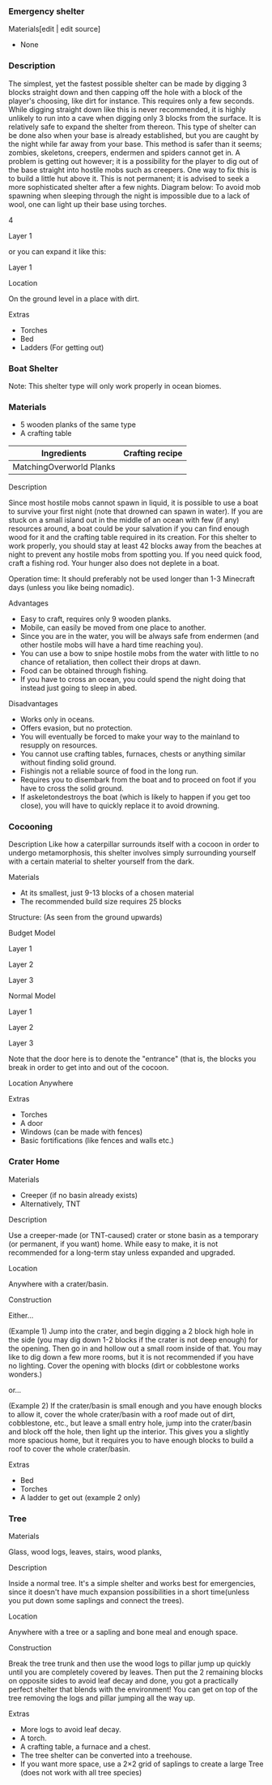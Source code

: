 ### Emergency shelter
Materials[edit | edit source]
- None

### Description
The simplest, yet the fastest possible shelter can be made by digging 3 blocks straight down and then capping off the hole with a block of the player's choosing, like dirt for instance. This requires only a few seconds. While digging straight down like this is never recommended, it is highly unlikely to run into a cave when digging only 3 blocks from the surface. It is relatively safe to expand the shelter from thereon. This type of shelter can be done also when your base is already established, but you are caught by the night while far away from your base. This method is safer than it seems; zombies, skeletons, creepers, endermen and spiders cannot get in. A problem is getting out however; it is a possibility for the player to dig out of the base straight into hostile mobs such as creepers. One way to fix this is to build a little hut above it. This is not permanent; it is advised to seek a more sophisticated shelter after a few nights. Diagram below: To avoid mob spawning when sleeping through the night is impossible due to a lack of wool, one can light up their base using torches.

4


Layer 1
















or you can expand it like this:

Layer 1

























Location

On the ground level in a place with dirt.

Extras

- Torches
- Bed
- Ladders (For getting out)

### Boat Shelter
Note: This shelter type will only work properly in ocean biomes.

### Materials
- 5 wooden planks of the same type
- A crafting table

| Ingredients              | Crafting recipe |
|--------------------------|-----------------|
| MatchingOverworld Planks |                 |

Description

Since most hostile mobs cannot spawn in liquid, it is possible to use a boat to survive your first night (note that drowned can spawn in water). If you are stuck on a small island out in the middle of an ocean with few (if any) resources around, a boat could be your salvation if you can find enough wood for it and the crafting table required in its creation. For this shelter to work properly, you should stay at least 42 blocks away from the beaches at night to prevent any hostile mobs from spotting you. If you need quick food, craft a fishing rod. Your hunger also does not deplete in a boat.





Operation time:
It should preferably not be used longer than 1-3 Minecraft days (unless you like being nomadic).

Advantages

- Easy to craft, requires only 9 wooden planks.
- Mobile, can easily be moved from one place to another.
- Since you are in the water, you will be always safe from endermen (and other hostile mobs will have a hard time reaching you).
- You can use a bow to snipe hostile mobs from the water with little to no chance of retaliation, then collect their drops at dawn.
- Food can be obtained through fishing.
- If you have to cross an ocean, you could spend the night doing that instead just going to sleep in abed.

Disadvantages

- Works only in oceans.
- Offers evasion, but no protection.
- You will eventually be forced to make your way to the mainland to resupply on resources.
- You cannot use crafting tables, furnaces, chests or anything similar without finding solid ground.
- Fishingis not a reliable source of food in the long run.
- Requires you to disembark from the boat and to proceed on foot if you have to cross the solid ground.
- If askeletondestroys the boat (which is likely to happen if you get too close), you will have to quickly replace it to avoid drowning.

### Cocooning
Description
Like how a caterpillar surrounds itself with a cocoon in order to undergo metamorphosis, this shelter involves simply surrounding yourself with a certain material to shelter yourself from the dark. 

Materials

- At its smallest, just 9-13 blocks of a chosen material
- The recommended build size requires 25 blocks

Structure: (As seen from the ground upwards)

Budget Model

Layer 1













Layer 2













Layer 3














Normal Model

Layer 1















Layer 2















Layer 3
















Note that the door here is to denote the "entrance" (that is, the blocks you break in order to get into and out of the cocoon.

Location
Anywhere

Extras

- Torches
- A door
- Windows (can be made with fences)
- Basic fortifications (like fences and walls etc.)

### Crater Home
Materials

- Creeper (if no basin already exists)
- Alternatively, TNT

Description

Use a creeper-made (or TNT-caused) crater or stone basin as a temporary (or permanent, if you want) home. While easy to make, it is not recommended for a long-term stay unless expanded and upgraded.

Location

Anywhere with a crater/basin.

Construction

Either...

(Example 1)
Jump into the crater, and begin digging a 2 block high hole in the side (you may dig down 1-2 blocks if the crater is not deep enough) for the opening. Then go in and hollow out a small room inside of that. You may like to dig down a few more rooms, but it is not recommended if you have no lighting. Cover the opening with blocks (dirt or cobblestone works wonders.) 

or...

(Example 2)
If the crater/basin is small enough and you have enough blocks to allow it, cover the whole crater/basin with a roof made out of dirt, cobblestone, etc., but leave a small entry hole, jump into the crater/basin and block off the hole, then light up the interior. This gives you a slightly more spacious home, but it requires you to have enough blocks to build a roof to cover the whole crater/basin.

Extras

- Bed
- Torches
- A ladder to get out (example 2 only)

### Tree
Materials

Glass, wood logs, leaves, stairs, wood planks, 

Description

Inside a normal tree. It's a simple shelter and works best for emergencies, since it doesn't have much expansion possibilities in a short time(unless you put down some saplings and connect the trees).

Location

Anywhere with a tree or a sapling and bone meal and enough space.

Construction

Break the tree trunk and then use the wood logs to pillar jump up quickly until you are completely covered by leaves. Then put the 2 remaining blocks on opposite sides to avoid leaf decay and done, you got a practically perfect shelter that blends with the environment! You can get on top of the tree removing the logs and pillar jumping all the way up.

Extras

- More logs to avoid leaf decay.
- A torch.
- A crafting table, a furnace and a chest.
- The tree shelter can be converted into a treehouse.
- If you want more space, use a 2×2 grid of saplings to create a large Tree (does not work with all tree species)

